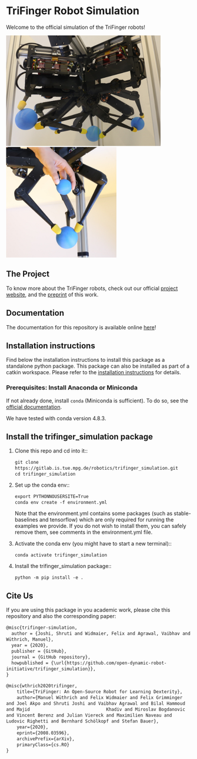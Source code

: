 # TriFinger Robot Simulation

Welcome to the official simulation of the TriFinger robots!

<!-- ![trifingeredu](docs/images/workspace.png) -->
<p float="left">
       <img src="docs/images/workspace.png" alt="trifingeredu workspace" width="420" height="300"/>
       <img src="docs/images/hand.JPG" alt="trifingeredu workspace" width="300" height="300"/>
</p>

## The Project

To know more about the TriFinger robots, check out our official [project website](https://sites.google.com/view/trifinger), and the [preprint](https://arxiv.org/abs/2008.03596) of this work.

## Documentation

The documentation for this repository is available online [here](https://trifinger-robot-simulation.readthedocs.io/en/latest/)!

## Installation instructions

Find below the installation instructions to install this package as a standalone python package. This package can also be installed as part of a catkin workspace. Please refer to the [installation instructions](docs/installation.rst) for details.

### Prerequisites: Install Anaconda or Miniconda

If not already done, install ``conda`` (Miniconda is sufficient).  To do so, see the
[official documentation](https://docs.conda.io/projects/conda/en/latest/user-guide/install/).

We have tested with conda version 4.8.3.

## Install the trifinger_simulation package

1. Clone this repo and cd into it::

       git clone https://gitlab.is.tue.mpg.de/robotics/trifinger_simulation.git
       cd trifinger_simulation

2. Set up the conda env::

       export PYTHONNOUSERSITE=True
       conda env create -f environment.yml

   Note that the environment.yml contains some packages (such as
   stable-baselines and tensorflow) which are only required for running the
   examples we provide. If you do not wish to install them, you can safely remove
   them, see comments in the environment.yml file.

3. Activate the conda env (you might have to start a new terminal)::

       conda activate trifinger_simulation

4. Install the trifinger_simulation package::

       python -m pip install -e .

## Cite Us

If you are using this package in you academic work,
please cite this repository and also the corresponding paper:

```
@misc{trifinger-simulation,
  author = {Joshi, Shruti and Widmaier, Felix and Agrawal, Vaibhav and Wüthrich, Manuel},
  year = {2020},
  publisher = {GitHub},
  journal = {GitHub repository},
  howpublished = {\url{https://github.com/open-dynamic-robot-initiative/trifinger_simulation}},
}
```

```
@misc{wthrich2020trifinger,
    title={TriFinger: An Open-Source Robot for Learning Dexterity},
    author={Manuel Wüthrich and Felix Widmaier and Felix Grimminger and Joel Akpo and Shruti Joshi and Vaibhav Agrawal and Bilal Hammoud and Majid                             Khadiv and Miroslav Bogdanovic and Vincent Berenz and Julian Viereck and Maximilien Naveau and Ludovic Righetti and Bernhard Schölkopf and Stefan Bauer},
    year={2020},
    eprint={2008.03596},
    archivePrefix={arXiv},
    primaryClass={cs.RO}
}
```

